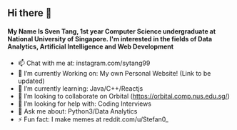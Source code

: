## Hi there 👋

#### My Name Is Sven Tang, 1st year Computer Science undergraduate at National University of Singapore. I'm interested in the fields of Data Analytics, Artificial Intelligence and Web Development
<!--
**EssWhyy/EssWhyy** is a ✨ _special_ ✨ repository because its `README.md` (this file) appears on your GitHub profile. -->

- 📫 Chat with me at: instagram.com/sytang99 
- 🔭 I’m currently Working on: My own Personal Website! (Link to be updated)
- 🌱 I’m currently learning: Java/C++/Reactjs
- 👯 I’m looking to collaborate on Orbital (https://orbital.comp.nus.edu.sg/)
- 🤔 I’m looking for help with: Coding Interviews 
- 💬 Ask me about: Python3/Data Analytics
- ⚡ Fun fact: I make memes at reddit.com/u/Stefan0_

